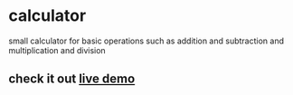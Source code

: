 # calculator
small calculator for basic operations such as addition and subtraction and multiplication and division
## check it out [live demo](google.com)
